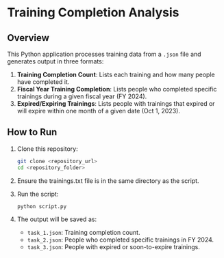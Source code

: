 # Training Completion Analysis

## Overview

This Python application processes training data from a `.json` file and generates output in three formats:

1. **Training Completion Count**: Lists each training and how many people have completed it.
2. **Fiscal Year Training Completion**: Lists people who completed specific trainings during a given fiscal year (FY 2024).
3. **Expired/Expiring Trainings**: Lists people with trainings that expired or will expire within one month of a given date (Oct 1, 2023).

## How to Run

1. Clone this repository:

   ```bash
   git clone <repository_url>
   cd <repository_folder>
2. Ensure the trainings.txt file is in the same directory as the script.
3. Run the script:
   ```bash
   python script.py
4. The output will be saved as:
   - `task_1.json`: Training completion count.
   - `task_2.json`: People who completed specific trainings in FY 2024.
   - `task_3.json`: People with expired or soon-to-expire trainings.
  
